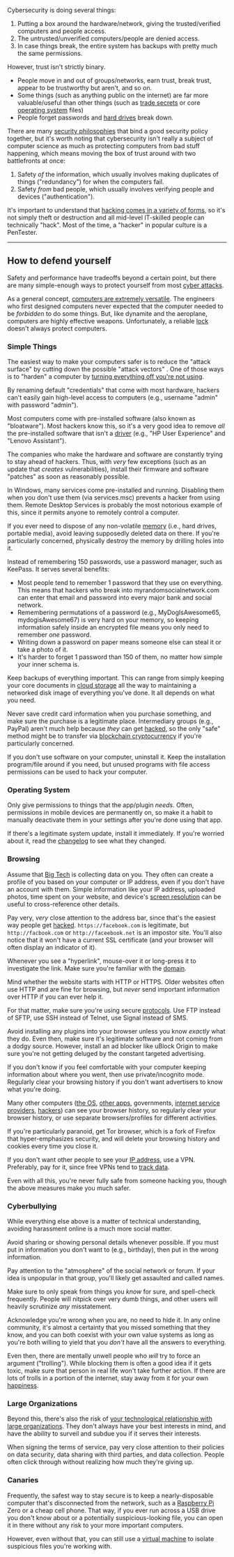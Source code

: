 
Cybersecurity is doing several things:

1. Putting a box around the hardware/network, giving the trusted/verified computers and people access.
2. The untrusted/unverified computers/people are denied access.
3. In case things break, the entire system has backups with pretty much the same permissions.

However, trust isn't strictly binary.

- People move in and out of groups/networks, earn trust, break trust, appear to be trustworthy but aren't, and so on.
- Some things (such as anything public on the internet) are far more valuable/useful than other things (such as [trade secrets](legal-ip.md) or core [operating system](computers-os.md) files)
- People forget passwords and [hard drives](computers-memory.md) break down.

There are many [security philosophies](computers-cysec.md) that bind a good security policy together, but it's worth noting that cybersecurity isn't really a subject of computer science as much as protecting computers from bad stuff happening, which means moving the box of trust around with two battlefronts at once:

1. Safety *of* the information, which usually involves making duplicates of things ("redundancy") for when the computers fail.
2. Safety *from* bad people, which usually involves verifying people and devices ("authentication").

It's important to understand that [hacking comes in a variety of forms](hacking.md), so it's not simply theft or destruction and all mid-level IT-skilled people can technically "hack". Most of the time, a "hacker" in popular culture is a PenTester.

* * * * *

## How to defend yourself

Safety and performance have tradeoffs beyond a certain point, but there are many simple-enough ways to protect yourself from most [cyber attacks](hacking.md).

As a general concept, [computers are extremely versatile](computers-hardware.md). The engineers who first designed computers never expected that the computer needed to be *forbidden* to do some things. But, like dynamite and the aeroplane, computers are highly effective weapons. Unfortunately, a reliable [lock](computers-cysec-authentication.md) doesn't always protect computers.

### Simple Things

The easiest way to make your computers safer is to reduce the "attack surface" by cutting down the possible "attack vectors" . One of those ways is to "harden" a computer by [turning everything off you're not using](computers-cysec.md).

By renaming default "credentials" that come with most hardware, hackers can't easily gain high-level access to computers (e.g., username "admin" with password "admin").

Most computers come with pre-installed software (also known as "bloatware"). Most hackers know this, so it's a very good idea to remove *all* the pre-installed software that isn't a [driver](computers-os.md) (e.g., "HP User Experience" and "Lenovo Assistant").

The companies who make the hardware and software are constantly trying to stay ahead of hackers. Thus, with *very* few exceptions (such as an update that *creates* vulnerabilities), install their firmware and software "patches" as soon as reasonably possible.

In Windows, many services come pre-installed and running. Disabling them when you don't use them (via services.msc) prevents a hacker from using them. Remote Desktop Services is probably the most notorious example of this, since it permits anyone to remotely control a computer.

If you ever need to dispose of any non-volatile [memory](computers-memory.md) (i.e., hard drives, portable media), avoid leaving supposedly deleted data on there. If you're particularly concerned, physically destroy the memory by drilling holes into it.

Instead of remembering 150 passwords, use a password manager, such as KeePass. It serves several benefits:

- Most people tend to remember 1 password that they use on everything. This means that hackers who break into myrandomsocialnetwork.com can enter that email and password into every major bank and social network.
- Remembering permutations of a password (e.g., MyDogIsAwesome65, mydogisAwesome67) is very hard on your memory, so keeping information safely inside an encrypted file means you only need to remember *one* password.
- Writing down a password on paper means someone else can steal it or take a photo of it.
- It's harder to forget 1 password than 150 of them, no matter how simple your inner schema is.

Keep backups of everything important. This can range from simply keeping your core documents in [cloud storage](computers-distsys-cloud.md) all the way to maintaining a networked disk image of everything you've done. It all depends on what you need.

Never save credit card information when you purchase something, and make sure the purchase is a legitimate place. Intermediary groups (e.g., PayPal) aren't much help because *they* can get [hacked](hacking.md), so the only "safe" method might be to transfer via [blockchain cryptocurrency](computers-blockchain.md) if you're particularly concerned.

If you don't use software on your computer, uninstall it. Keep the installation program/file around if you need, but unused programs with file access permissions can be used to hack your computer.

### Operating System

Only give permissions to things that the app/plugin *needs*. Often, permissions in mobile devices are permanently on, so make it a habit to manually deactivate them in your settings after you're done using that app.

If there's a legitimate system update, install it immediately. If you're worried about it, read the [changelog](language-writing-documentation-cs.md) to see what they changed.

### Browsing

Assume that [Big Tech](faang.md) is collecting data on you. They often can create a profile of you based on your computer or IP address, even if you don't have an account with them. Simple information like your IP address, uploaded photos, time spent on your website, and device's [screen resolution](engineering-screen.md) can be useful to cross-reference other details.

Pay very, *very* close attention to the address bar, since that's the easiest way people get [hacked](hacking.md). `https://facebook.com` is legitimate, but `http://facbook.com` or `http://faceebook.net` is an impostor site. You'll also notice that it won't have a current SSL certificate (and your browser will often display an indicator of it).

Whenever you see a "hyperlink", mouse-over it or long-press it to investigate the link. Make sure you're familiar with the [domain](computers-sofware-webdev.md).

Mind whether the website starts with HTTP or HTTPS. Older websites often use HTTP and are fine for browsing, but *never* send important information over HTTP if you can ever help it.

For that matter, make sure you're using secure [protocols](standards-computers.md). Use FTP instead of SFTP, use SSH instead of Telnet, use Signal instead of SMS.

Avoid installing any plugins into your browser unless you know *exactly* what they do. Even then, make sure it's legitimate software and not coming from a dodgy source. However, install an ad blocker like uBlock Origin to make sure you're not getting deluged by the constant targeted advertising.

If you don't know if you feel comfortable with your computer keeping information about where you went, then use private/incognito mode. Regularly clear your browsing history if you don't want advertisers to know what you're doing.

Many other computers ([the OS](computers-os.md), [other apps](faang.md), governments, [internet service providers](networks-computer.md), [hackers](hacking.md)) can see your browser history, so regularly clear your browser history, or use separate browsers/profiles for different activities.

If you're particularly paranoid, get Tor browser, which is a fork of Firefox that hyper-emphasizes security, and will delete your browsing history and cookies every time you close it.

If you don't want other people to see your [IP address](networks-computer.md), use a VPN. Preferably, pay for it, since free VPNs tend to [track data](faang.md).

Even with all this, you're never fully safe from someone hacking you, though the above measures make you much safer.

### Cyberbullying

While everything else above is a matter of technical understanding, avoiding harassment online is a much more social matter.

Avoid sharing or showing personal details whenever possible. If you must put in information you don't want to (e.g., birthday), then put in the wrong information.

Pay attention to the "atmosphere" of the social network or forum. If your idea is unpopular in that group, you'll likely get assaulted and called names.

Make sure to only speak from things you *know* for sure, and spell-check frequently. People will nitpick over very dumb things, and other users will heavily scrutinize *any* misstatement.

Acknowledge you're wrong when you are, no need to hide it. In any online community, it's almost a certainty that you missed something that they know, and you can both coexist with your own value systems as long as you're both willing to yield that you *don't* have all the answers to everything.

Even then, there are mentally unwell people who *will* try to force an argument ("trolling"). While blocking them is often a good idea if it gets toxic, make sure that person in real life won't take further action. If there are lots of trolls in a portion of the internet, stay away from it for your own [happiness](mind-feelings-happiness.md).

### Large Organizations

Beyond this, there's also the risk of [your technological relationship with large organizations](faang.md). They don't always have your best interests in mind, and have the ability to surveil and subdue you if it serves their interests.

When signing the terms of service, pay very close attention to their policies on data security, data sharing with third parties, and data collection. People often click through without realizing how much they're giving up.

### Canaries

Frequently, the safest way to stay secure is to keep a nearly-disposable computer that's disconnected from the network, such as a [Raspberry Pi](computers-embedded.md) Zero or a cheap cell phone. That way, if you ever run across a USB drive you don't know about or a potentially suspicious-looking file, you can open it in there without any risk to your more important computers.

However, even without that, you can still use a [virtual machine](computers-distsys-vm.md) to isolate suspicious files you're working with.
